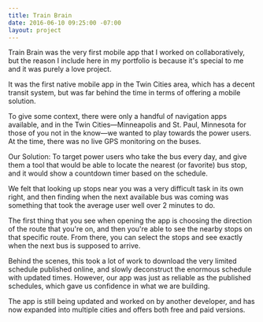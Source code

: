 ```yaml
---
title: Train Brain
date: 2016-06-10 09:25:00 -07:00
layout: project
---
```


Train Brain was the very first mobile app that I worked on collaboratively, but the reason I include here in my portfolio is because it's special to me and it was purely a love project. 

It was the first native mobile app in the Twin Cities area, which has a decent transit system, but was far behind the time in terms of offering a mobile solution. 

To give some context, there were only a handful of navigation apps available, and in the Twin Cities—Minneapolis and St. Paul, Minnesota for those of you not in the know—we wanted to play towards the power users. At the time, there was no live GPS monitoring on the buses. 

Our Solution:
To target power users who take the bus every day, and give them a tool that would be able to locate the nearest (or favorite) bus stop, and it would show a countdown timer based on the schedule.

We felt that looking up stops near you was a very difficult task in its own right, and then finding when the next available bus was coming was something that took the average user well over 2 minutes to do. 

The first thing that you see when opening the app is choosing the direction of the route that you're on, and then you're able to see the nearby stops on that specific route. From there, you can select the stops and see exactly when the next bus is supposed to arrive.

Behind the scenes, this took a lot of work to download the very limited schedule published online, and slowly deconstruct the enormous schedule with updated times. However, our app was just as reliable as the published schedules, which gave us confidence in what we are building.

The app is still being updated and worked on by another developer, and has now expanded into multiple cities and offers both free and paid versions. 